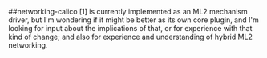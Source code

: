 ##networking-calico [1] is currently implemented as an ML2 mechanism driver, but I'm wondering if it might be better as its own core plugin, and I'm looking for input about the implications of that, or for experience with that kind of change; and also for experience and understanding of hybrid ML2 networking.

